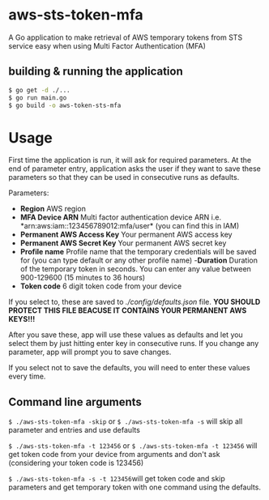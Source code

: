 # aws-sts-token-mfa
A Go application to make retrieval of AWS temporary tokens from STS service easy when using Multi Factor Authentication (MFA)


## building & running the application
``` sh
$ go get -d ./...
$ go run main.go
$ go build -o aws-token-sts-mfa
```

# Usage
First time the application is run, it will ask for required parameters. At the end of parameter entry, application asks the user if they want to save these parameters so that they can be used in consecutive runs as defaults.

Parameters:
- **Region**		AWS region
- **MFA Device ARN**		Multi factor authentication device ARN i.e. \*arn:aws:iam::123456789012:mfa/user\* (you can find this in IAM)
- **Permanent AWS Access Key**		Your permanent AWS access key
- **Permanent AWS Secret Key**		Your permanent AWS secret key
- **Profile name**		Profile name that the temporary credentials will be saved for (you can type default or any other profile name)
-**Duration**		Duration of the temporary token in seconds. You can enter any value between 900-129600 (15 minutes to 36 hours)
- **Token code**		6 digit token code from your device

If you select to, these are saved to *./config/defaults.json* file. **YOU SHOULD PROTECT THIS FILE BEACUSE IT CONTAINS YOUR PERMANENT AWS KEYS!!!**

After you save these, app will use these values as defaults and let you select them by just hitting enter key in consecutive runs. If you change any parameter, app will prompt you to save changes.

If you select not to save the defaults, you will need to enter these values every time.

## Command line arguments
`$ ./aws-sts-token-mfa -skip` or `$ ./aws-sts-token-mfa -s`  will skip all parameter and entries and use defaults

`$ ./aws-sts-token-mfa -t 123456` or `$ ./aws-sts-token-mfa -t 123456` will get token code from your device from arguments and don't ask (considering your token code is 123456)

`$ ./aws-sts-token-mfa -s -t 123456`will get token code and skip parameters and get temporary token with one command using the defaults.

